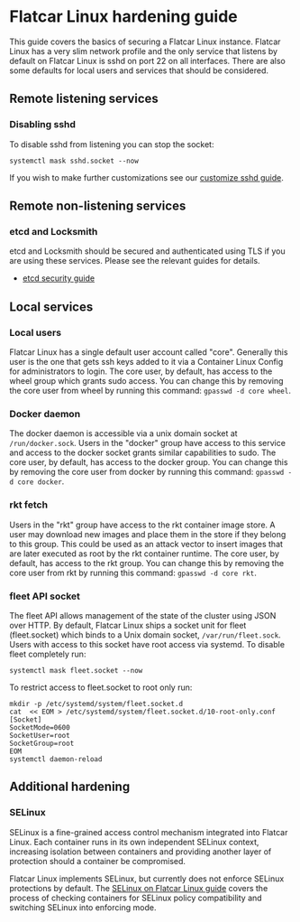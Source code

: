 # Flatcar Linux hardening guide

This guide covers the basics of securing a Flatcar Linux instance. Flatcar Linux has a very slim network profile and the only service that listens by default on Flatcar Linux is sshd on port 22 on all interfaces. There are also some defaults for local users and services that should be considered.

## Remote listening services

### Disabling sshd

To disable sshd from listening you can stop the socket:

```
systemctl mask sshd.socket --now
```

If you wish to make further customizations see our [customize sshd guide][sshd-guide].

## Remote non-listening services

### etcd and Locksmith

etcd and Locksmith should be secured and authenticated using TLS if you are using these services. Please see the relevant guides for details.

* [etcd security guide][etcd-sec-guide]

## Local services

### Local users

Flatcar Linux has a single default user account called "core". Generally this user is the one that gets ssh keys added to it via a Container Linux Config for administrators to login. The core user, by default, has access to the wheel group which grants sudo access. You can change this by removing the core user from wheel by running this command: `gpasswd -d core wheel`.

### Docker daemon

The docker daemon is accessible via a unix domain socket at `/run/docker.sock`. Users in the "docker" group have access to this service and access to the docker socket grants similar capabilities to sudo. The core user, by default, has access to the docker group. You can change this by removing the core user from docker by running this command: `gpasswd -d core docker`.

### rkt fetch

Users in the "rkt" group have access to the rkt container image store. A user may download new images and place them in the store if they belong to this group. This could be used as an attack vector to insert images that are later executed as root by the rkt container runtime. The core user, by default, has access to the rkt group. You can change this by removing the core user from rkt by running this command: `gpasswd -d core rkt`.

### fleet API socket

The fleet API allows management of the state of the cluster using JSON over HTTP. By default, Flatcar Linux ships a socket unit for fleet (fleet.socket) which binds to a Unix domain socket, `/var/run/fleet.sock`. Users with access to this socket have root access via systemd. To disable fleet completely run:

```
systemctl mask fleet.socket --now
```

To restrict access to fleet.socket to root only run:

```
mkdir -p /etc/systemd/system/fleet.socket.d
cat  << EOM > /etc/systemd/system/fleet.socket.d/10-root-only.conf
[Socket]
SocketMode=0600
SocketUser=root
SocketGroup=root
EOM
systemctl daemon-reload
```

## Additional hardening

### SELinux

SELinux is a fine-grained access control mechanism integrated into Flatcar Linux. Each container runs in its own independent SELinux context, increasing isolation between containers and providing another layer of protection should a container be compromised.

Flatcar Linux implements SELinux, but currently does not enforce SELinux protections by default. The [SELinux on Flatcar Linux guide][selinux-guide] covers the process of checking containers for SELinux policy compatibility and switching SELinux into enforcing mode.


[sshd-guide]: customizing-sshd.md
[etcd-sec-guide]: https://github.com/coreos/etcd/blob/v3.2.11/Documentation/op-guide/security.md
[selinux-guide]: selinux.md
